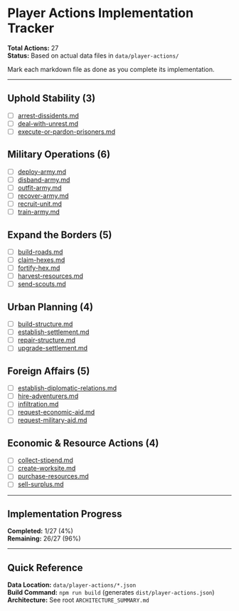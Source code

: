 # Player Actions Implementation Tracker

**Total Actions:** 27  
**Status:** Based on actual data files in `data/player-actions/`

Mark each markdown file as done as you complete its implementation.

---

## Uphold Stability (3)

- [ ] [arrest-dissidents.md](uphold-stability/arrest-dissidents.md)
- [ ] [deal-with-unrest.md](uphold-stability/deal-with-unrest.md)
- [ ] [execute-or-pardon-prisoners.md](uphold-stability/execute-or-pardon-prisoners.md)

## Military Operations (6)

- [ ] [deploy-army.md](military-operations/deploy-army.md)
- [ ] [disband-army.md](military-operations/disband-army.md)
- [ ] [outfit-army.md](military-operations/outfit-army.md)
- [ ] [recover-army.md](military-operations/recover-army.md)
- [ ] [recruit-unit.md](military-operations/recruit-unit.md) 
- [ ] [train-army.md](military-operations/train-army.md)

## Expand the Borders (5)

- [ ] [build-roads.md](expand-borders/build-roads.md)
- [ ] [claim-hexes.md](expand-borders/claim-hexes.md)
- [ ] [fortify-hex.md](expand-borders/fortify-hex.md)
- [ ] [harvest-resources.md](expand-borders/harvest-resources.md)
- [ ] [send-scouts.md](expand-borders/send-scouts.md)

## Urban Planning (4)

- [ ] [build-structure.md](urban-planning/build-structure.md)
- [ ] [establish-settlement.md](urban-planning/establish-settlement.md)
- [ ] [repair-structure.md](urban-planning/repair-structure.md)
- [ ] [upgrade-settlement.md](urban-planning/upgrade-settlement.md)

## Foreign Affairs (5)

- [ ] [establish-diplomatic-relations.md](foreign-affairs/establish-diplomatic-relations.md)
- [ ] [hire-adventurers.md](foreign-affairs/hire-adventurers.md)
- [ ] [infiltration.md](foreign-affairs/infiltration.md)
- [ ] [request-economic-aid.md](foreign-affairs/request-economic-aid.md)
- [ ] [request-military-aid.md](foreign-affairs/request-military-aid.md)

## Economic & Resource Actions (4)

- [ ] [collect-stipend.md](economic-resources/collect-stipend.md)
- [ ] [create-worksite.md](economic-resources/create-worksite.md)
- [ ] [purchase-resources.md](economic-resources/purchase-resources.md)
- [ ] [sell-surplus.md](economic-resources/sell-surplus.md)

---

## Implementation Progress

**Completed:** 1/27 (4%)  
**Remaining:** 26/27 (96%)

---

## Quick Reference

**Data Location:** `data/player-actions/*.json`  
**Build Command:** `npm run build` (generates `dist/player-actions.json`)  
**Architecture:** See root `ARCHITECTURE_SUMMARY.md`
